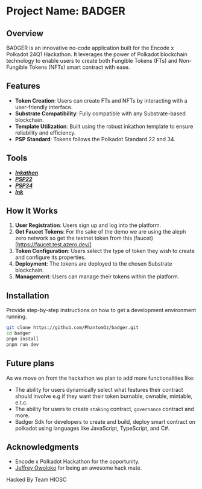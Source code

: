 # Project Name: BADGER

## Overview

BADGER is an innovative no-code application built for the Encode x Polkadot 24Q1 Hackathon. It leverages the power of Polkadot blockchain technology to enable users to create both Fungible Tokens (FTs) and Non-Fungible Tokens (NFTs) smart contract with ease.

## Features

- **Token Creation**: Users can create FTs and NFTs by interacting with a user-friendly interface.
- **Substrate Compatibility**: Fully compatible with any Substrate-based blockchain.
- **Template Utilization**: Built using the robust inkathon template to ensure reliability and efficiency.
- **PSP Standard**: Tokens follows the Polkadot Standard 22 and 34.

## Tools

- [**_Inkathon_**](https://github.com/scio-labs/inkathon)
- [**_PSP22_**](https://github.com/Cardinal-Cryptography/PSP22)
- [**_PSP34_**](https://github.com/Cardinal-Cryptography/PSP34)
- [**_Ink_**](https://use.ink/smart-contracts-polkadot/)

## How It Works

1. **User Registration**: Users sign up and log into the platform.
2. **Get Faucet Tokens**: For the sake of the demo we are using the aleph zero network so get the testnet token from this (faucet)[https://faucet.test.azero.dev/]
3. **Token Configuration**: Users select the type of token they wish to create and configure its properties.
4. **Deployment**: The tokens are deployed to the chosen Substrate blockchain.
5. **Management**: Users can manage their tokens within the platform.

## Installation

Provide step-by-step instructions on how to get a development environment running.

```bash
git clone https://github.com/PhantomOz/badger.git
cd badger
pnpm install
pnpm run dev
```

## Future plans

As we move on from the hackathon we plan to add more functionalities like:

- The ability for users dynamically select what features their contract should involve e.g if they want their token burnable, ownable, mintable, e.t.c.
- The ability for users to create `staking` contract, `governance` contract and more.
- Badger Sdk for developers to create and build, deploy smart contract on polkadot using languages like JavaScript, TypeScript, and C#.

## Acknowledgments

- Encode x Polkadot Hackathon for the opportunity.
- [Jeffrey Owoloko](https://github.com/JeffreyJoel) for being an awesome hack mate.

Hacked By Team HIOSC
